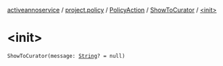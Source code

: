 [activeannoservice](../../../index.md) / [project.policy](../../index.md) / [PolicyAction](../index.md) / [ShowToCurator](index.md) / [&lt;init&gt;](./-init-.md)

# &lt;init&gt;

`ShowToCurator(message: `[`String`](https://kotlinlang.org/api/latest/jvm/stdlib/kotlin/-string/index.html)`? = null)`